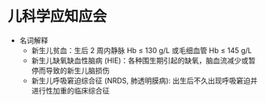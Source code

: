 # 儿科学应知应会
- 名词解释
    - 新生儿贫血：生后 2 周内静脉 Hb &le; 130 g/L 或毛细血管 Hb &le; 145 g/L
    - 新生儿缺氧缺血性脑病 (HIE)：各种围生期引起的缺氧，脑血流减少或暂停而导致的新生儿脑损伤
    - 新生儿呼吸窘迫综合征 (NRDS, 肺透明膜病): 出生后不久出现呼吸窘迫并进行性加重的临床综合征

